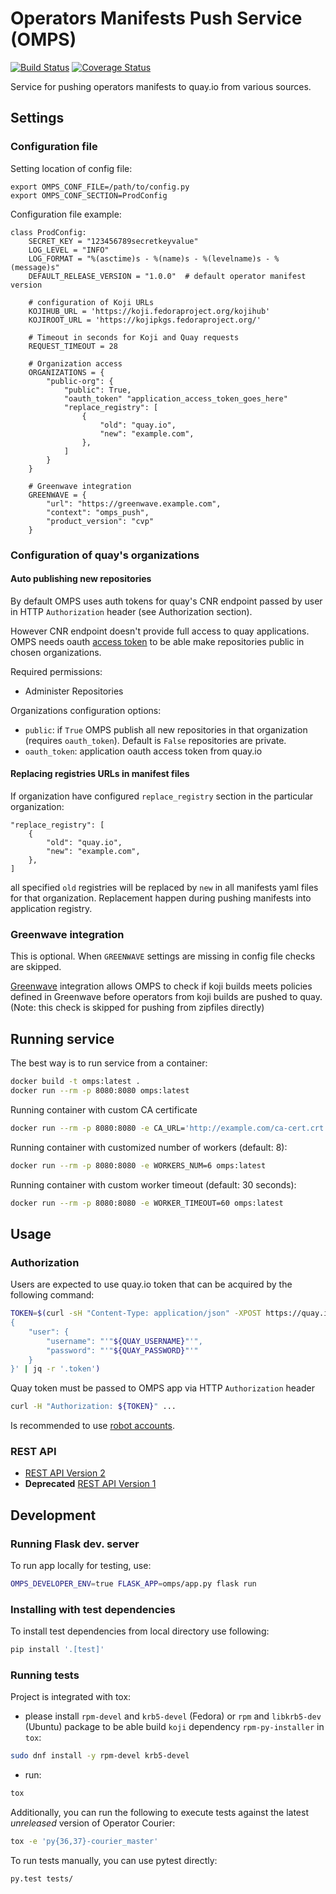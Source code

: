 # Operators Manifests Push Service (OMPS)

[![Build Status](https://travis-ci.org/release-engineering/operators-manifests-push-service.svg?branch=master)](https://travis-ci.org/release-engineering/operators-manifests-push-service)
[![Coverage Status](https://coveralls.io/repos/github/release-engineering/operators-manifests-push-service/badge.svg?branch=master)](https://coveralls.io/github/release-engineering/operators-manifests-push-service?branch=master)

Service for pushing operators manifests to quay.io from various sources.

## Settings

### Configuration file

Setting location of config file:
```
export OMPS_CONF_FILE=/path/to/config.py
export OMPS_CONF_SECTION=ProdConfig
```

Configuration file example:
```
class ProdConfig:
    SECRET_KEY = "123456789secretkeyvalue"
    LOG_LEVEL = "INFO"
    LOG_FORMAT = "%(asctime)s - %(name)s - %(levelname)s - %(message)s"
    DEFAULT_RELEASE_VERSION = "1.0.0"  # default operator manifest version

    # configuration of Koji URLs
    KOJIHUB_URL = 'https://koji.fedoraproject.org/kojihub'
    KOJIROOT_URL = 'https://kojipkgs.fedoraproject.org/'

    # Timeout in seconds for Koji and Quay requests
    REQUEST_TIMEOUT = 28

    # Organization access
    ORGANIZATIONS = {
        "public-org": {
            "public": True,
            "oauth_token" "application_access_token_goes_here"
            "replace_registry": [
                {
                    "old": "quay.io",
                    "new": "example.com",
                },
            ]
        }
    }

    # Greenwave integration
    GREENWAVE = {
        "url": "https://greenwave.example.com",
        "context": "omps_push",
        "product_version": "cvp"
    }
```

### Configuration of quay's organizations

#### Auto publishing new repositories

By default OMPS uses auth tokens for quay's CNR endpoint passed by user in HTTP
`Authorization` header (see Authorization section).

However CNR endpoint doesn't provide full access to quay applications.
OMPS needs oauth [access token](https://docs.quay.io/api/) to be able make
repositories public in chosen organizations.

Required permissions:
* Administer Repositories

Organizations configuration options:
* `public`: if `True` OMPS publish all new repositories in that organization
 (requires `oauth_token`). Default is `False` repositories are private.
* `oauth_token`: application oauth access token from quay.io

#### Replacing registries URLs in manifest files

If organization have configured `replace_registry` section in the particular
organization:
```
"replace_registry": [
    {
        "old": "quay.io",
        "new": "example.com",
    },
]
```
all specified `old` registries will be replaced by `new` in all manifests yaml
files for that organization. Replacement happen during pushing manifests into
application registry.


### Greenwave integration

This is optional. When `GREENWAVE` settings are missing in config file checks
are skipped.

[Greenwave](https://pagure.io/greenwave) integration allows OMPS to check if
koji builds meets policies defined in Greenwave before operators from koji
builds are pushed to quay.
(Note: this check is skipped for pushing from zipfiles directly)


## Running service

The best way is to run service from a container:
```bash
docker build -t omps:latest .
docker run --rm -p 8080:8080 omps:latest
```

Running container with custom CA certificate
```bash
docker run --rm -p 8080:8080 -e CA_URL='http://example.com/ca-cert.crt' omps:latest
```

Running container with customized number of workers (default: 8):
```bash
docker run --rm -p 8080:8080 -e WORKERS_NUM=6 omps:latest
```

Running container with custom worker timeout (default: 30 seconds):
```bash
docker run --rm -p 8080:8080 -e WORKER_TIMEOUT=60 omps:latest
```


## Usage

### Authorization

Users are expected to use quay.io token that can be acquired by the following
command:

```bash
TOKEN=$(curl -sH "Content-Type: application/json" -XPOST https://quay.io/cnr/api/v1/users/login -d '
{
    "user": {
        "username": "'"${QUAY_USERNAME}"'",
        "password": "'"${QUAY_PASSWORD}"'"
    }
}' | jq -r '.token')
```

Quay token must be passed to OMPS app via HTTP `Authorization` header

```bash
curl -H "Authorization: ${TOKEN}" ...
```

Is recommended to use [robot accounts](https://docs.quay.io/glossary/robot-accounts.html).


### REST API

* [REST API Version 2](docs/usage/v2.md)
* **Deprecated** [REST API Version 1](docs/usage/v1.md)


## Development

### Running Flask dev. server

To run app locally for testing, use:
```bash
OMPS_DEVELOPER_ENV=true FLASK_APP=omps/app.py flask run
```

### Installing with test dependencies

To install test dependencies from local directory use following:
```bash
pip install '.[test]'
```


### Running tests

Project is integrated with tox:

* please install `rpm-devel` and `krb5-devel`  (Fedora) or `rpm` and
  `libkrb5-dev` (Ubuntu) package to be able build `koji` dependency
  `rpm-py-installer` in `tox`:

```bash
sudo dnf install -y rpm-devel krb5-devel
```
* run:
```bash
tox
```

Additionally, you can run the following to execute tests against the
latest *unreleased* version of Operator Courier:

```bash
tox -e 'py{36,37}-courier_master'
```

To run tests manually, you can use pytest directly:
```bash
py.test tests/
```
